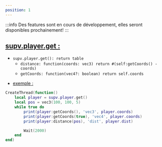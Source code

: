 ```yaml
---
position: 1
---
```


:::info
Des features sont en cours de développement, elles seront disponibles prochainement!
:::

<h2><u>supv.player.get :</u></h2>

* `supv.player.get(): return table`
    * `distance: function(coords: vec3) return #(self:getCoords() - coords)`
    * `getCoords: function(vec4?: boolean) return self.coords`
    
- <p><u>exemple :</u></p>

```lua
CreateThread(function()
    local player = supv.player.get()
    local pos = vec3(100, 100, 5)
    while true do
        print(player:getCoords(), 'vec3', player.coords)
        print(player:getCoords(true), 'vec4', player.coords)
        print(player:distance(pos), 'dist', player.dist)

        Wait(2000)
    end
end)